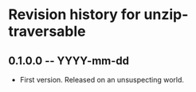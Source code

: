 # Revision history for unzip-traversable

## 0.1.0.0 -- YYYY-mm-dd

* First version. Released on an unsuspecting world.
